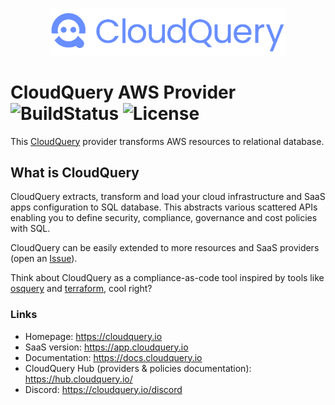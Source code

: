 <p align="center">
<a href="https://cloudquery.io">
<img alt="cloudquery logo" width=75% src="https://github.com/cloudquery/cloudquery/raw/main/docs/images/logo.png" />
</a>
</p>

CloudQuery AWS Provider ![BuildStatus](https://img.shields.io/github/workflow/status/cloudquery/cq-provider-aws/test?style=flat-square) ![License](https://img.shields.io/github/license/cloudquery/cloudquery?style=flat-square)
==================================

This [CloudQuery](https://github.com/cloudquery/cloudquery)
provider transforms AWS resources to relational database.

## What is CloudQuery

CloudQuery extracts, transform and load your cloud infrastructure and SaaS apps configuration to SQL database.
This abstracts various scattered APIs enabling you to define security, compliance, governance  and cost policies with SQL.

CloudQuery can be easily extended to more resources and SaaS providers (open an [Issue](https://github.com/cloudquery/cloudquery/issues)).

Think about CloudQuery as a compliance-as-code tool inspired by tools like [osquery](https://github.com/osquery/osquery)
and [terraform](https://github.com/hashicorp/terraform), cool right?

### Links
* Homepage: https://cloudquery.io
* SaaS version: https://app.cloudquery.io
* Documentation: https://docs.cloudquery.io
* CloudQuery Hub (providers & policies documentation): https://hub.cloudquery.io/
* Discord: https://cloudquery.io/discord